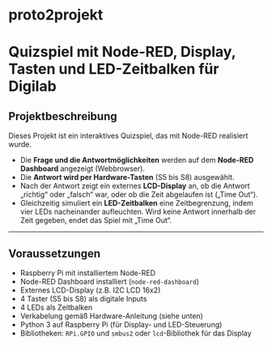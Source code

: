 # proto2projekt
# Quizspiel mit Node-RED, Display, Tasten und LED-Zeitbalken für Digilab

## Projektbeschreibung

Dieses Projekt ist ein interaktives Quizspiel, das mit Node-RED realisiert wurde.  
- Die **Frage und die Antwortmöglichkeiten** werden auf dem **Node-RED Dashboard** angezeigt (Webbrowser).  
- Die **Antwort wird per Hardware-Tasten** (S5 bis S8) ausgewählt.  
- Nach der Antwort zeigt ein externes **LCD-Display** an, ob die Antwort „richtig“ oder „falsch“ war, oder ob die Zeit abgelaufen ist („Time Out“).  
- Gleichzeitig simuliert ein **LED-Zeitbalken** eine Zeitbegrenzung, indem vier LEDs nacheinander aufleuchten. Wird keine Antwort innerhalb der Zeit gegeben, endet das Spiel mit „Time Out“.

---

## Voraussetzungen

- Raspberry Pi mit installiertem Node-RED  
- Node-RED Dashboard installiert (`node-red-dashboard`)  
- Externes LCD-Display (z.B. I2C LCD 16x2)  
- 4 Taster (S5 bis S8) als digitale Inputs  
- 4 LEDs als Zeitbalken  
- Verkabelung gemäß Hardware-Anleitung (siehe unten)  
- Python 3 auf Raspberry Pi (für Display- und LED-Steuerung)  
- Bibliotheken: `RPi.GPIO` und `smbus2` oder `lcd`-Bibliothek für das Display

